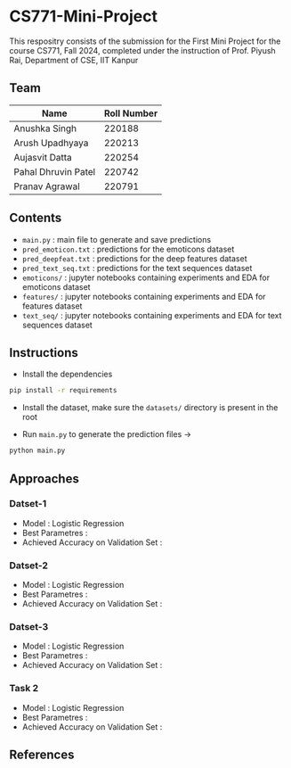 # CS771-Mini-Project

This respositry consists of the submission for the First Mini Project for the course CS771, Fall 2024, completed under the instruction of Prof. Piyush Rai, Department of CSE, IIT Kanpur

## Team 

| **Name** | **Roll Number** |
|----------|-----------------|
| Anushka Singh | 220188 |
| Arush Upadhyaya | 220213 |
| Aujasvit Datta | 220254 |
| Pahal Dhruvin Patel | 220742 |
| Pranav Agrawal | 220791 |

## Contents

- `main.py` : main file to generate and save predictions
- `pred_emoticon.txt` : predictions for the emoticons dataset
- `pred_deepfeat.txt` : predictions for the deep features dataset
- `pred_text_seq.txt` : predictions for the text sequences dataset
- `emoticons/` : jupyter notebooks containing experiments and EDA for emoticons dataset
- `features/` : jupyter notebooks containing experiments and EDA for features dataset
- `text_seq/` : jupyter notebooks containing experiments and EDA for text sequences dataset

## Instructions

- Install the dependencies
```bash
pip install -r requirements
```

- Install the dataset, make sure the `datasets/` directory is present in the root

- Run `main.py` to generate the prediction files &rarr;
```bash
python main.py
```

## Approaches

### Datset-1

- Model : Logistic Regression
- Best Parametres : 
- Achieved Accuracy on Validation Set :

### Datset-2

- Model : Logistic Regression
- Best Parametres : 
- Achieved Accuracy on Validation Set :

### Datset-3

- Model : Logistic Regression
- Best Parametres : 
- Achieved Accuracy on Validation Set :

### Task 2
- Model : Logistic Regression
- Best Parametres : 
- Achieved Accuracy on Validation Set :

## References 

